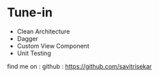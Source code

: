 # Tune-in
- Clean Architecture
- Dagger
- Custom View Component
- Unit Testing

find me on : 
github : https://github.com/savitrisekar
